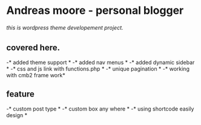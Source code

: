 # Andreas moore - personal blogger
###### this is wordpress theme developement project.
## covered here.
-* added theme support *
-* added nav menus *
-* added dynamic sidebar *
-* css and js link with functions.php *
-* unique pagination *
-* working with cmb2 frame work*

## feature
-* custom post type *
-* custom box any where *
-* using shortcode easily design *
